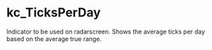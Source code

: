 # kc_TicksPerDay

Indicator to be used on radarscreen.
Shows the average ticks per day based on the average true range. 
